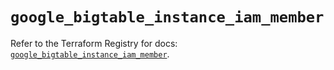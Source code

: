 # `google_bigtable_instance_iam_member`

Refer to the Terraform Registry for docs: [`google_bigtable_instance_iam_member`](https://registry.terraform.io/providers/hashicorp/google/6.47.0/docs/resources/bigtable_instance_iam_member).
